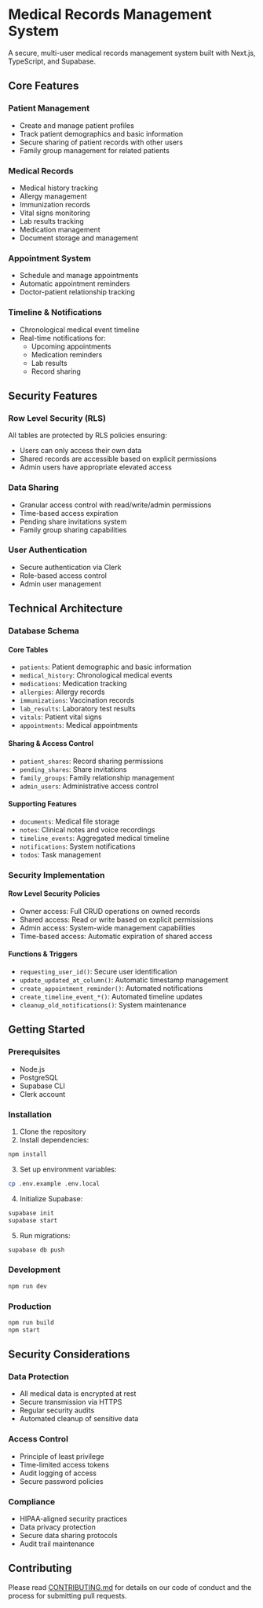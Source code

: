 # Medical Records Management System

A secure, multi-user medical records management system built with Next.js, TypeScript, and Supabase.

## Core Features

### Patient Management
- Create and manage patient profiles
- Track patient demographics and basic information
- Secure sharing of patient records with other users
- Family group management for related patients

### Medical Records
- Medical history tracking
- Allergy management
- Immunization records
- Vital signs monitoring
- Lab results tracking
- Medication management
- Document storage and management

### Appointment System
- Schedule and manage appointments
- Automatic appointment reminders
- Doctor-patient relationship tracking

### Timeline & Notifications
- Chronological medical event timeline
- Real-time notifications for:
  - Upcoming appointments
  - Medication reminders
  - Lab results
  - Record sharing

## Security Features

### Row Level Security (RLS)
All tables are protected by RLS policies ensuring:
- Users can only access their own data
- Shared records are accessible based on explicit permissions
- Admin users have appropriate elevated access

### Data Sharing
- Granular access control with read/write/admin permissions
- Time-based access expiration
- Pending share invitations system
- Family group sharing capabilities

### User Authentication
- Secure authentication via Clerk
- Role-based access control
- Admin user management

## Technical Architecture

### Database Schema

#### Core Tables
- `patients`: Patient demographic and basic information
- `medical_history`: Chronological medical events
- `medications`: Medication tracking
- `allergies`: Allergy records
- `immunizations`: Vaccination records
- `lab_results`: Laboratory test results
- `vitals`: Patient vital signs
- `appointments`: Medical appointments

#### Sharing & Access Control
- `patient_shares`: Record sharing permissions
- `pending_shares`: Share invitations
- `family_groups`: Family relationship management
- `admin_users`: Administrative access control

#### Supporting Features
- `documents`: Medical file storage
- `notes`: Clinical notes and voice recordings
- `timeline_events`: Aggregated medical timeline
- `notifications`: System notifications
- `todos`: Task management

### Security Implementation

#### Row Level Security Policies
- Owner access: Full CRUD operations on owned records
- Shared access: Read or write based on explicit permissions
- Admin access: System-wide management capabilities
- Time-based access: Automatic expiration of shared access

#### Functions & Triggers
- `requesting_user_id()`: Secure user identification
- `update_updated_at_column()`: Automatic timestamp management
- `create_appointment_reminder()`: Automated notifications
- `create_timeline_event_*()`: Automated timeline updates
- `cleanup_old_notifications()`: System maintenance

## Getting Started

### Prerequisites
- Node.js
- PostgreSQL
- Supabase CLI
- Clerk account

### Installation
1. Clone the repository
2. Install dependencies:
```bash
npm install
```
3. Set up environment variables:
```bash
cp .env.example .env.local
```
4. Initialize Supabase:
```bash
supabase init
supabase start
```
5. Run migrations:
```bash
supabase db push
```

### Development
```bash
npm run dev
```

### Production
```bash
npm run build
npm start
```

## Security Considerations

### Data Protection
- All medical data is encrypted at rest
- Secure transmission via HTTPS
- Regular security audits
- Automated cleanup of sensitive data

### Access Control
- Principle of least privilege
- Time-limited access tokens
- Audit logging of access
- Secure password policies

### Compliance
- HIPAA-aligned security practices
- Data privacy protection
- Secure data sharing protocols
- Audit trail maintenance

## Contributing

Please read [CONTRIBUTING.md](CONTRIBUTING.md) for details on our code of conduct and the process for submitting pull requests. 